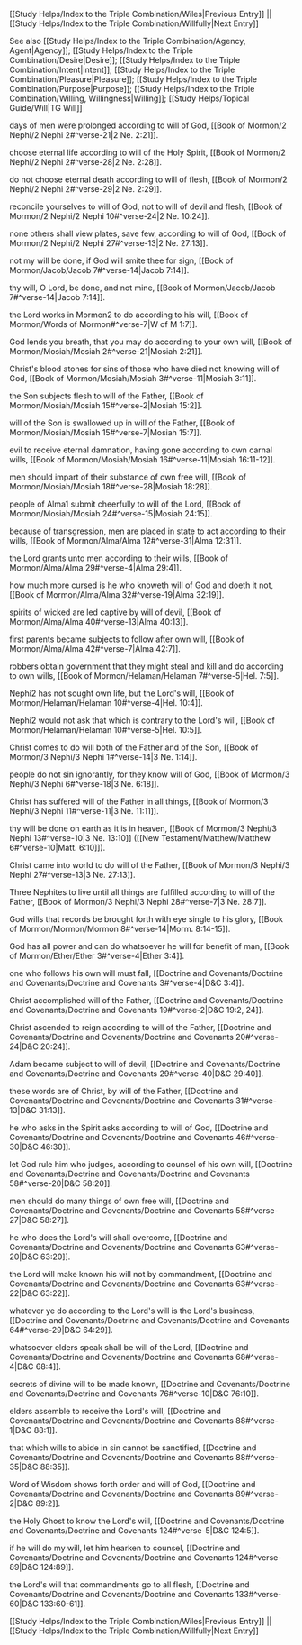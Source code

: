 [[Study Helps/Index to the Triple Combination/Wiles|Previous Entry]]  ||  [[Study Helps/Index to the Triple Combination/Willfully|Next Entry]]

 See also [[Study Helps/Index to the Triple Combination/Agency, Agent|Agency]]; [[Study Helps/Index to the Triple Combination/Desire|Desire]]; [[Study Helps/Index to the Triple Combination/Intent|Intent]]; [[Study Helps/Index to the Triple Combination/Pleasure|Pleasure]]; [[Study Helps/Index to the Triple Combination/Purpose|Purpose]]; [[Study Helps/Index to the Triple Combination/Willing, Willingness|Willing]]; [[Study Helps/Topical Guide/Will|TG Will]]

 days of men were prolonged according to will of God, [[Book of Mormon/2 Nephi/2 Nephi 2#^verse-21|2 Ne. 2:21]].

 choose eternal life according to will of the Holy Spirit, [[Book of Mormon/2 Nephi/2 Nephi 2#^verse-28|2 Ne. 2:28]].

 do not choose eternal death according to will of flesh, [[Book of Mormon/2 Nephi/2 Nephi 2#^verse-29|2 Ne. 2:29]].

 reconcile yourselves to will of God, not to will of devil and flesh, [[Book of Mormon/2 Nephi/2 Nephi 10#^verse-24|2 Ne. 10:24]].

 none others shall view plates, save few, according to will of God, [[Book of Mormon/2 Nephi/2 Nephi 27#^verse-13|2 Ne. 27:13]].

 not my will be done, if God will smite thee for sign, [[Book of Mormon/Jacob/Jacob 7#^verse-14|Jacob 7:14]].

 thy will, O Lord, be done, and not mine, [[Book of Mormon/Jacob/Jacob 7#^verse-14|Jacob 7:14]].

 the Lord works in Mormon2 to do according to his will, [[Book of Mormon/Words of Mormon#^verse-7|W of M 1:7]].

 God lends you breath, that you may do according to your own will, [[Book of Mormon/Mosiah/Mosiah 2#^verse-21|Mosiah 2:21]].

 Christ's blood atones for sins of those who have died not knowing will of God, [[Book of Mormon/Mosiah/Mosiah 3#^verse-11|Mosiah 3:11]].

 the Son subjects flesh to will of the Father, [[Book of Mormon/Mosiah/Mosiah 15#^verse-2|Mosiah 15:2]].

 will of the Son is swallowed up in will of the Father, [[Book of Mormon/Mosiah/Mosiah 15#^verse-7|Mosiah 15:7]].

 evil to receive eternal damnation, having gone according to own carnal wills, [[Book of Mormon/Mosiah/Mosiah 16#^verse-11|Mosiah 16:11-12]].

 men should impart of their substance of own free will, [[Book of Mormon/Mosiah/Mosiah 18#^verse-28|Mosiah 18:28]].

 people of Alma1 submit cheerfully to will of the Lord, [[Book of Mormon/Mosiah/Mosiah 24#^verse-15|Mosiah 24:15]].

 because of transgression, men are placed in state to act according to their wills, [[Book of Mormon/Alma/Alma 12#^verse-31|Alma 12:31]].

 the Lord grants unto men according to their wills, [[Book of Mormon/Alma/Alma 29#^verse-4|Alma 29:4]].

 how much more cursed is he who knoweth will of God and doeth it not, [[Book of Mormon/Alma/Alma 32#^verse-19|Alma 32:19]].

 spirits of wicked are led captive by will of devil, [[Book of Mormon/Alma/Alma 40#^verse-13|Alma 40:13]].

 first parents became subjects to follow after own will, [[Book of Mormon/Alma/Alma 42#^verse-7|Alma 42:7]].

 robbers obtain government that they might steal and kill and do according to own wills, [[Book of Mormon/Helaman/Helaman 7#^verse-5|Hel. 7:5]].

 Nephi2 has not sought own life, but the Lord's will, [[Book of Mormon/Helaman/Helaman 10#^verse-4|Hel. 10:4]].

 Nephi2 would not ask that which is contrary to the Lord's will, [[Book of Mormon/Helaman/Helaman 10#^verse-5|Hel. 10:5]].

 Christ comes to do will both of the Father and of the Son, [[Book of Mormon/3 Nephi/3 Nephi 1#^verse-14|3 Ne. 1:14]].

 people do not sin ignorantly, for they know will of God, [[Book of Mormon/3 Nephi/3 Nephi 6#^verse-18|3 Ne. 6:18]].

 Christ has suffered will of the Father in all things, [[Book of Mormon/3 Nephi/3 Nephi 11#^verse-11|3 Ne. 11:11]].

 thy will be done on earth as it is in heaven, [[Book of Mormon/3 Nephi/3 Nephi 13#^verse-10|3 Ne. 13:10]] ([[New Testament/Matthew/Matthew 6#^verse-10|Matt. 6:10]]).

 Christ came into world to do will of the Father, [[Book of Mormon/3 Nephi/3 Nephi 27#^verse-13|3 Ne. 27:13]].

 Three Nephites to live until all things are fulfilled according to will of the Father, [[Book of Mormon/3 Nephi/3 Nephi 28#^verse-7|3 Ne. 28:7]].

 God wills that records be brought forth with eye single to his glory, [[Book of Mormon/Mormon/Mormon 8#^verse-14|Morm. 8:14-15]].

 God has all power and can do whatsoever he will for benefit of man, [[Book of Mormon/Ether/Ether 3#^verse-4|Ether 3:4]].

 one who follows his own will must fall, [[Doctrine and Covenants/Doctrine and Covenants/Doctrine and Covenants 3#^verse-4|D&C 3:4]].

 Christ accomplished will of the Father, [[Doctrine and Covenants/Doctrine and Covenants/Doctrine and Covenants 19#^verse-2|D&C 19:2, 24]].

 Christ ascended to reign according to will of the Father, [[Doctrine and Covenants/Doctrine and Covenants/Doctrine and Covenants 20#^verse-24|D&C 20:24]].

 Adam became subject to will of devil, [[Doctrine and Covenants/Doctrine and Covenants/Doctrine and Covenants 29#^verse-40|D&C 29:40]].

 these words are of Christ, by will of the Father, [[Doctrine and Covenants/Doctrine and Covenants/Doctrine and Covenants 31#^verse-13|D&C 31:13]].

 he who asks in the Spirit asks according to will of God, [[Doctrine and Covenants/Doctrine and Covenants/Doctrine and Covenants 46#^verse-30|D&C 46:30]].

 let God rule him who judges, according to counsel of his own will, [[Doctrine and Covenants/Doctrine and Covenants/Doctrine and Covenants 58#^verse-20|D&C 58:20]].

 men should do many things of own free will, [[Doctrine and Covenants/Doctrine and Covenants/Doctrine and Covenants 58#^verse-27|D&C 58:27]].

 he who does the Lord's will shall overcome, [[Doctrine and Covenants/Doctrine and Covenants/Doctrine and Covenants 63#^verse-20|D&C 63:20]].

 the Lord will make known his will not by commandment, [[Doctrine and Covenants/Doctrine and Covenants/Doctrine and Covenants 63#^verse-22|D&C 63:22]].

 whatever ye do according to the Lord's will is the Lord's business, [[Doctrine and Covenants/Doctrine and Covenants/Doctrine and Covenants 64#^verse-29|D&C 64:29]].

 whatsoever elders speak shall be will of the Lord, [[Doctrine and Covenants/Doctrine and Covenants/Doctrine and Covenants 68#^verse-4|D&C 68:4]].

 secrets of divine will to be made known, [[Doctrine and Covenants/Doctrine and Covenants/Doctrine and Covenants 76#^verse-10|D&C 76:10]].

 elders assemble to receive the Lord's will, [[Doctrine and Covenants/Doctrine and Covenants/Doctrine and Covenants 88#^verse-1|D&C 88:1]].

 that which wills to abide in sin cannot be sanctified, [[Doctrine and Covenants/Doctrine and Covenants/Doctrine and Covenants 88#^verse-35|D&C 88:35]].

 Word of Wisdom shows forth order and will of God, [[Doctrine and Covenants/Doctrine and Covenants/Doctrine and Covenants 89#^verse-2|D&C 89:2]].

 the Holy Ghost to know the Lord's will, [[Doctrine and Covenants/Doctrine and Covenants/Doctrine and Covenants 124#^verse-5|D&C 124:5]].

 if he will do my will, let him hearken to counsel, [[Doctrine and Covenants/Doctrine and Covenants/Doctrine and Covenants 124#^verse-89|D&C 124:89]].

 the Lord's will that commandments go to all flesh, [[Doctrine and Covenants/Doctrine and Covenants/Doctrine and Covenants 133#^verse-60|D&C 133:60-61]].

[[Study Helps/Index to the Triple Combination/Wiles|Previous Entry]]  ||  [[Study Helps/Index to the Triple Combination/Willfully|Next Entry]]